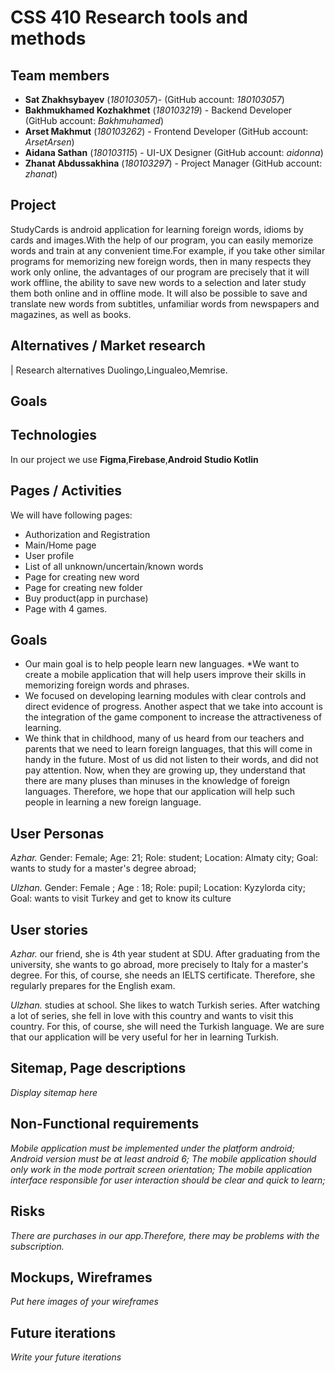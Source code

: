 # CSS 410 Research tools and methods
## Team members
+ **Sat Zhakhsybayev** (*180103057*)-  (GitHub account: *180103057*)
+ **Bakhmukhamed Kozhakhmet** (*180103219*) - Backend Developer (GitHub account: *Bakhmuhamed*)
+ **Arset Makhmut** (*180103262*) - Frontend Developer (GitHub account: *ArsetArsen*)
+  **Aidana Sathan** (*180103115*) - UI-UX Designer (GitHub account: *aidonna*)
+  **Zhanat Abdussakhina** (*180103297*) - Project Manager (GitHub account: *zhanat*) 
## Project
StudyCards is android application for learning foreign words, idioms by cards and images.With the help of our program, you can easily memorize words and train at any convenient time.For example, if you take other similar programs for memorizing new foreign words, then in many respects they work only online, the advantages of our program are precisely that it will work offline, the ability to save new words to a selection and later study them both online and in offline mode. It will also be possible to save and translate new words from subtitles, unfamiliar words from newspapers and magazines, as well as books.



## Alternatives / Market research
| Research alternatives Duolingo,Lingualeo,Memrise.

## Goals

## Technologies
In our project we use  **Figma**,**Firebase**,**Android Studio Kotlin**

## Pages / Activities 
We will have following pages:
- Authorization and Registration
- Main/Home page
- User profile
- List of all unknown/uncertain/known words
- Page for creating new word
- Page for creating new folder 
- Buy product(app in purchase)
- Page with 4 games.


## Goals
* Our main goal is to help people learn new languages. 
*We want to create a mobile application that will help users improve their skills in memorizing foreign words and phrases.
* We focused on developing learning modules with clear controls and direct evidence of progress. Another aspect that we take into account is the integration of the game component to increase the attractiveness of learning.
* We think that in childhood, many of us heard from our teachers and parents that we need to learn foreign languages, that this will come in handy in the future. Most of us did not listen to their words, and did not pay attention.
Now, when they are growing up, they understand that there are many pluses than minuses in the knowledge of foreign languages. Therefore, we hope that our application will help such people in learning a new foreign language.


## User Personas
*Azhar.* 
Gender: Female;
Age: 21;
Role:  student; 
Location: Almaty city; 
Goal: wants to study for a master's degree abroad;

*Ulzhan.*
Gender: Female ;
Age : 18;
Role: pupil;
Location: Kyzylorda city;
Goal: wants to visit Turkey and get to know its culture




## User stories

*Azhar.* our friend, she is 4th year student at SDU.
After graduating from the university, she wants to go abroad, more precisely to Italy for a master's degree. For this, of course, she needs an IELTS certificate. Therefore, she regularly prepares for the English exam.

*Ulzhan.* studies at school. She likes to watch Turkish series.
After watching a lot of series, she fell in love with this country and wants to visit this country. For this, of course, she will need the Turkish language. We are sure that our application will be very useful for her in learning Turkish.



## Sitemap, Page descriptions

*Display sitemap here*

## Non-Functional requirements
*Mobile application must be implemented under the platform
android;*
*Android version must be at least android 6;*
*The mobile application should only work in the mode
portrait screen orientation;*
*The mobile application interface responsible for user interaction should be clear and quick to learn;*



## Risks
*There are purchases in our app.Therefore, there may be problems with the subscription.*

## Mockups, Wireframes
*Put here images of your wireframes*

## Future iterations
*Write your future iterations*
